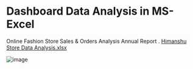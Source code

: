 # Dashboard Data Analysis in MS-Excel
Online Fashion Store Sales & Orders Analysis Annual Report .
[Himanshu Store Data Analysis.xlsx](https://github.com/himanshu9000/Dashboard-Data_Analysis-Excel/files/11469676/Himanshu.Store.Data.Analysis.xlsx)


![image](https://github.com/himanshu9000/Dashboard-Data_Analysis-Excel/assets/111194171/55c536b8-f99d-4e05-800f-afa70b0e8bc1)
